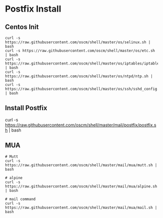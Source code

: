 Postfix Install
===============

Centos Init
-----------
	
	curl -s https://raw.githubusercontent.com/oscm/shell/master/os/selinux.sh | bash
	curl -s https://raw.githubusercontent.com/oscm/shell/master/os/etc.sh | bash
	curl -s https://raw.githubusercontent.com/oscm/shell/master/os/iptables/iptables.sh | bash
	curl -s https://raw.githubusercontent.com/oscm/shell/master/os/ntpd/ntp.sh | bash
	curl -s https://raw.githubusercontent.com/oscm/shell/master/os/ssh/sshd_config.sh | bash

Install Postfix
---------------
  curl -s https://raw.githubusercontent.com/oscm/shell/master/mail/postfix/postfix.sh | bash
  
MUA
-----
	# Mutt
	curl -s https://raw.githubusercontent.com/oscm/shell/master/mail/mua/mutt.sh | bash
	
	# alpine
	curl -s https://raw.githubusercontent.com/oscm/shell/master/mail/mua/alpine.sh | bash
	
	# mail command 
	curl -s https://raw.githubusercontent.com/oscm/shell/master/mail/mua/mail.sh | bash
